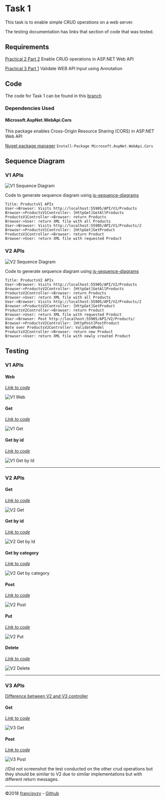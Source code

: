 # Task 1 

This task is to enable simple CRUD operations on a web server.

The testing documentation has links that section of code that was tested.

## Requirements

[Practical 2 Part 2](https://docs.google.com/document/d/1fQCyw4GJJcSDXCAzRe9RRso-ldYJ3Ygay3UMnpahQM0/edit#bookmark=id.uu2kbbog5u9d)
Enable CRUD operations in ASP.NET Web API

[Practical 3 Part 1](https://docs.google.com/document/d/1a-Q5qkz5xAfHDKnN15zJPM69xpfsH-x7bWPAQid-m7U/edit#heading=h.i10i9kig19vg)
Validate WEB API Input using Annotation

## Code

The code for Task 1 can be found in this [branch](https://github.com/francisyzy/CSCAssignment/tree/Task1)

### Dependencies Used

#### Microsoft.AspNet.WebApi.Cors

This package enables Cross-Origin Resource Sharing (CORS) in ASP.NET Web API

[Nuget package manager](https://www.nuget.org/packages/Microsoft.AspNet.WebApi.Cors)
``` Install-Package Microsoft.AspNet.WebApi.Cors ```

## Sequence Diagram

### V1 APIs

![V1 Sequence Diagram](Pictures/Task1/V1-Sequence.svg)

Code to generate sequence diagram using [js-sequence-diagrams](https://bramp.github.io/js-sequence-diagrams/)
```Sequence
Title: ProductsV1 APIs
User->Browser: Visits http://localhost:55905/API/V1/Products
Browser->ProductsV1Controller: [HttpGet]GetAllProducts
ProductsV1Controller->Browser: return Products
Browser->User: return XML file with all Products
User->Browser: Visits http://localhost:55905/API/V1/Products/2
Browser->ProductsV1Controller: [HttpGet]GetProduct
ProductsV1Controller->Browser: return Product
Browser->User: return XML file with requested Product
```

### V2 APIs

![V2 Sequence Diagram](Pictures/Task1/V2-Sequence.svg)

Code to generate sequence diagram using [js-sequence-diagrams](https://bramp.github.io/js-sequence-diagrams/)
```Sequence
Title: ProductsV2 APIs
User->Browser: Visits http://localhost:55905/API/V2/Products
Browser->ProductsV2Controller: [HttpGet]GetAllProducts
ProductsV2Controller->Browser: return Products
Browser->User: return XML file with all Products
User->Browser: Visits http://localhost:55905/API/V2/Products/2
Browser->ProductsV2Controller: [HttpGet]GetProduct
ProductsV2Controller->Browser: return Product
Browser->User: return XML file with requested Product
User->Browser: Post http://localhost:55905/API/V2/Products/
Browser->ProductsV2Controller: [HttpPost]PostProduct
Note over ProductsV2Controller: ValidateModel
ProductsV2Controller->Browser: return new Product
Browser->User: return XML file with newly created Product
```

## Testing

### V1 APIs

#### Web

*[Link to code](https://github.com/francisyzy/CSCAssignment/blob/Task1/CSCAssignment/index.html)*

![V1 Web](Pictures/Task1/V1-Web.png)

#### Get

*[Link to code](https://github.com/francisyzy/CSCAssignment/blob/Task1/CSCAssignment/Controllers/ProductsV1Controller.cs#L57-L63)*

![V1 Get](Pictures/Task1/V1-Get.png)

#### Get by id

*[Link to code](https://github.com/francisyzy/CSCAssignment/blob/Task1/CSCAssignment/Controllers/ProductsV1Controller.cs#L66-L77)*

![V1 Get by Id](Pictures/Task1/V1-Get-by-Id.png)

---

### V2 APIs

#### Get

*[Link to code](https://github.com/francisyzy/CSCAssignment/blob/Task1/CSCAssignment/Controllers/ProductsV2Controller.cs#L15-L21)*

![V2 Get](Pictures/Task1/V2-Get.png)

#### Get by id

*[Link to code](https://github.com/francisyzy/CSCAssignment/blob/Task1/CSCAssignment/Controllers/ProductsV2Controller.cs#L22-L39)*

![V2 Get by Id](Pictures/Task1/V2-Get-by-Id.png)

#### Get by category

*[Link to code](https://github.com/francisyzy/CSCAssignment/blob/Task1/CSCAssignment/Controllers/ProductsV2Controller.cs#L40-L47)*

![V2 Get by category](Pictures/Task1/V2-Get-by-Cat.png)

#### Post

*[Link to code](https://github.com/francisyzy/CSCAssignment/blob/Task1/CSCAssignment/Controllers/ProductsV2Controller.cs#L48-L66)*

![V2 Post](Pictures/Task1/V2-Post.png)

#### Put

*[Link to code](https://github.com/francisyzy/CSCAssignment/blob/Task1/CSCAssignment/Controllers/ProductsV2Controller.cs#L67-L84)*

![V2 Put](Pictures/Task1/V2-Put.png)

#### Delete

*[Link to code](https://github.com/francisyzy/CSCAssignment/blob/Task1/CSCAssignment/Controllers/ProductsV2Controller.cs#L85-L102)*

![V2 Delete](Pictures/Task1/V2-Delete.png)

---

### V3 APIs

[Difference between V2 and V3 controller](https://www.diffchecker.com/ZfFoaugN)

#### Get

*[Link to code](https://github.com/francisyzy/CSCAssignment/blob/Task1/CSCAssignment/Controllers/ProductsV3Controller.cs#L17-L23)*

![V3 Get](Pictures/Task1/V3-Get.png)

#### Post

*[Link to code](https://github.com/francisyzy/CSCAssignment/blob/Task1/CSCAssignment/Controllers/ProductsV3Controller.cs#L66-L85)*

![V3 Post](Pictures/Task1/V3-Post.png)

//Did not screenshot the test conducted on the other crud operations but they should be similar to V2 due to similar implementations but with different return messages.

---
©2018 [francisyzy](http://francisyzy.github.io) - [Github](https://github.com/francisyzy)